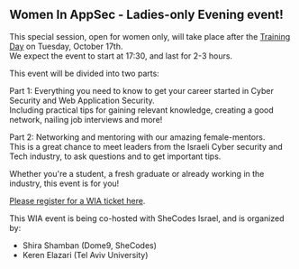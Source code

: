 ---
---

## Women In AppSec - Ladies-only Evening event! 

This special session, open for women only, will take place after the [Training Day](Training) on Tuesday, October 17th.   
We expect the event to start at 17:30, and last for 2-3 hours. 

This event will be divided into two parts:  

Part 1: Everything you need to know to get your career started in Cyber Security and Web Application Security.  
   Including practical tips for gaining relevant knowledge, creating a good network, nailing job interviews and more!
   
Part 2: Networking and mentoring with our amazing female-mentors.  
   This is a great chance to meet leaders from the Israeli Cyber security and Tech industry, to ask questions and to get important tips.

Whether you're a student, a fresh graduate or already working in the industry, this event is for you!  

[Please register for a WIA ticket here](Register).

This WIA event is being co-hosted with SheCodes Israel, and is organized by: 

- Shira Shamban (Dome9, SheCodes)
- Keren Elazari (Tel Aviv University)
